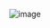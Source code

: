 ![image](https://user-images.githubusercontent.com/78935540/229335009-58e8bdb3-ed19-4848-9405-204314cff10a.png)

